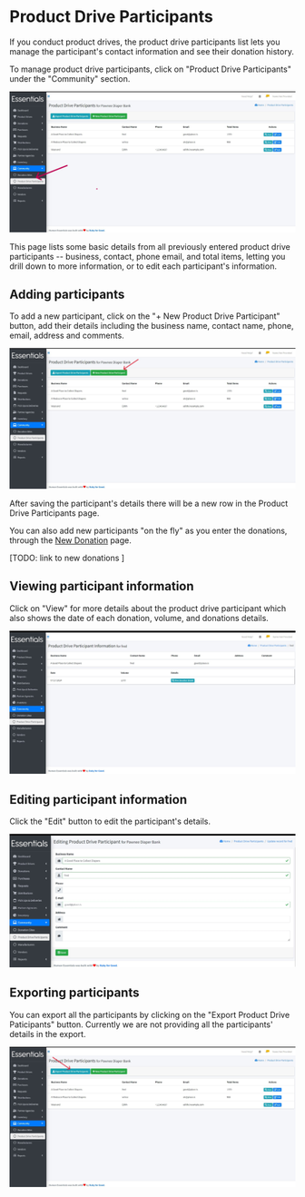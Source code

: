 # Product Drive Participants

If you conduct product drives, the product drive participants list lets you manage the participant's contact information and see their donation history.

To manage product drive participants, click on "Product Drive Participants" under the "Community" section.

![Product Drive Participants](images/community/product_drive_participants/product_drive_page.jpg)

This page lists some basic details from all previously entered product drive participants -- business, contact, phone email, and total items, letting you drill down to more information, or to edit each participant's information.

## Adding participants

To add a new participant, click on the "+ New Product Drive Participant" button, add their details including the business name, contact name, phone, email, address and comments.

![Add Participant](images/community/product_drive_participants/add_participant.jpg)

After saving the participant's details there will be a new row in the Product Drive Participants page.

You can also add new participants "on the fly" as you enter the donations, through the [New Donation](essentials_donations.md) page.

[TODO: link to new donations ]

## Viewing participant information

Click on "View" for more details about the product drive participant which also shows the date of each donation, volume, and donations details.

![Participant Details](images/community/product_drive_participants/participant_details.jpg)

## Editing participant information

Click the "Edit" button to edit the participant's details.

![Edit Participant Details](images/community/product_drive_participants/edit_participant.jpg)

## Exporting participants

You can export all the participants by clicking on the "Export Product Drive Paticipants" button.
Currently we are not providing all the participants' details in the export.

![Export Drive Participants](images/community/product_drive_participants/export_participants.jpg)
